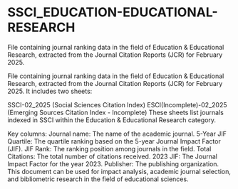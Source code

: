 # SSCI_EDUCATION-EDUCATIONAL-RESEARCH
File containing journal ranking data in the field of Education &amp; Educational Research, extracted from the Journal Citation Reports (JCR) for February 2025.

File containing journal ranking data in the field of Education & Educational Research, extracted from the Journal Citation Reports (JCR) for February 2025. It includes two sheets:

SSCI-02_2025 (Social Sciences Citation Index)
ESCI(Incomplete)-02_2025 (Emerging Sources Citation Index - Incomplete)
These sheets list journals indexed in SSCI within the Education & Educational Research category.

Key columns:
Journal name: The name of the academic journal.
5-Year JIF Quartile: The quartile ranking based on the 5-year Journal Impact Factor (JIF).
JIF Rank: The ranking position among journals in the field.
Total Citations: The total number of citations received.
2023 JIF: The Journal Impact Factor for the year 2023.
Publisher: The publishing organization.
This document can be used for impact analysis, academic journal selection, and bibliometric research in the field of educational sciences.
